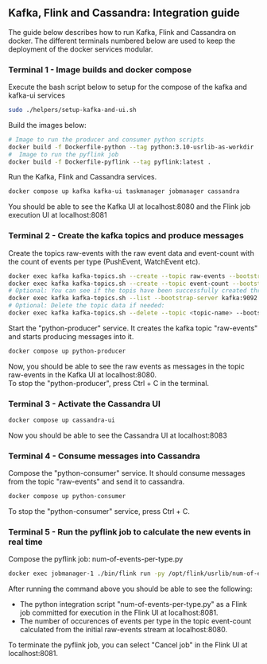 ## Kafka, Flink and Cassandra: Integration guide

The guide below describes how to run Kafka, Flink and Cassandra on docker. 
The different terminals numbered below are used to keep the deployment of the docker services modular.


### Terminal 1 - Image builds and docker compose
Execute the bash script below to setup for the compose of the kafka and kafka-ui services
```sh
sudo ./helpers/setup-kafka-and-ui.sh
```
Build the images below: 
```sh
# Image to run the producer and consumer python scripts
docker build -f Dockerfile-python --tag python:3.10-usrlib-as-workdir .
#  Image to run the pyflink job 
docker build -f Dockerfile-pyflink --tag pyflink:latest .
```


Run the Kafka, Flink and Cassandra services.
```sh
docker compose up kafka kafka-ui taskmanager jobmanager cassandra 
```
You should be able to see the Kafka UI at localhost:8080 and the Flink job execution UI at localhost:8081

### Terminal 2 - Create the kafka topics and produce messages
Create the topics raw-events with the raw event data and event-count with the count of events per type (PushEvent, WatchEvent etc).
```sh
docker exec kafka kafka-topics.sh --create --topic raw-events --bootstrap-server kafka:9092
docker exec kafka kafka-topics.sh --create --topic event-count --bootstrap-server kafka:9092
# Optional: You can see if the topis have been successfully created through the command:
docker exec kafka kafka-topics.sh --list --bootstrap-server kafka:9092
# Optional: Delete the topic data if needed:
docker exec kafka kafka-topics.sh --delete --topic <topic-name> --bootstrap-server kafka:9092
```


Start the "python-producer" service. It creates the kafka topic "raw-events" and starts producing messages into it.


```sh
docker compose up python-producer 
```
Now, you should be able to see the raw events as messages in the topic raw-events in the Kafka UI at localhost:8080.<br>
To stop the "python-producer", press Ctrl + C in the terminal.



### Terminal 3 - Activate the Cassandra UI
```sh
docker compose up cassandra-ui
```
Now you should be able to see the Cassandra UI at localhost:8083 

### Terminal 4 - Consume messages into Cassandra
Compose the "python-consumer" service. It should consume messages from the topic "raw-events" and send it to cassandra.<br>
```sh
docker compose up python-consumer 
```
To stop the "python-consumer" service, press Ctrl + C.




### Terminal 5 - Run the pyflink job to calculate the new events in real time 
Compose the pyflink job: num-of-events-per-type.py
```sh
docker exec jobmanager-1 ./bin/flink run -py /opt/flink/usrlib/num-of-events-per-type.py --jarfile /opt/flink/connectors/flink-sql-connector-kafka-3.0.2-1.18.jar
```

After running the command above you should be able to see the following:
- The python integration script "num-of-events-per-type.py" as a Flink job committed for execution in the Flink UI at localhost:8081.
- The number of occurences of events per type in the topic event-count calculated from the initial raw-events stream at localhost:8080.<br>

To terminate the pyflink job, you can select "Cancel job" in the Flink UI at localhost:8081.
